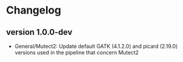 Changelog
==========

<!--

Newest changes should be on top.

This document is user facing. Please word the changes in such a way
that users understand how the changes affect the new version.
-->

version 1.0.0-dev
---------------------------
+ General/Mutect2: Update default GATK (4.1.2.0) and picard (2.19.0) versions used in the pipeline that concern Mutect2
